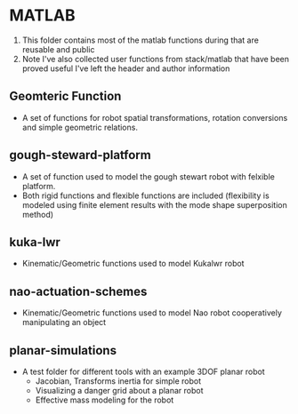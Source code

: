 # MATLAB

1. This folder contains most of the matlab functions during that are reusable and public
2. Note I've also collected user functions from stack/matlab that have been proved useful I've left the header and author information


## Geomteric Function
 * A set of functions for robot spatial transformations, rotation conversions and simple geometric relations. 



## gough-steward-platform
 * A set of function used to model the gough stewart robot with felxible platform.
 * Both rigid functions and flexible functions are included (flexibility is modeled using finite element results with the mode shape superposition method) 

## kuka-lwr
 * Kinematic/Geometric functions used to model Kukalwr robot

## nao-actuation-schemes
 * Kinematic/Geometric functions used to model Nao robot cooperatively manipulating an object

## planar-simulations
 * A test folder for different tools with an example 3DOF planar robot 
     * Jacobian, Transforms inertia for simple robot
     * Visualizing a danger grid about a planar robot
     * Effective mass modeling for the robot 
